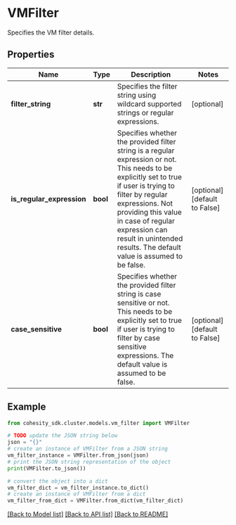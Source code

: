 # VMFilter

Specifies the VM filter details.

## Properties

Name | Type | Description | Notes
------------ | ------------- | ------------- | -------------
**filter_string** | **str** | Specifies the filter string using wildcard supported strings or regular expressions. | [optional] 
**is_regular_expression** | **bool** | Specifies whether the provided filter string is a regular expression or not. This needs to be explicitly set to true if user is trying to filter by regular expressions. Not providing this value in case of regular expression can result in unintended results. The default value is assumed to be false. | [optional] [default to False]
**case_sensitive** | **bool** | Specifies whether the provided filter string is case sensitive or not. This needs to be explicitly set to true if user is trying to filter by case sensitive expressions. The default value is assumed to be false. | [optional] [default to False]

## Example

```python
from cohesity_sdk.cluster.models.vm_filter import VMFilter

# TODO update the JSON string below
json = "{}"
# create an instance of VMFilter from a JSON string
vm_filter_instance = VMFilter.from_json(json)
# print the JSON string representation of the object
print(VMFilter.to_json())

# convert the object into a dict
vm_filter_dict = vm_filter_instance.to_dict()
# create an instance of VMFilter from a dict
vm_filter_from_dict = VMFilter.from_dict(vm_filter_dict)
```
[[Back to Model list]](../README.md#documentation-for-models) [[Back to API list]](../README.md#documentation-for-api-endpoints) [[Back to README]](../README.md)


